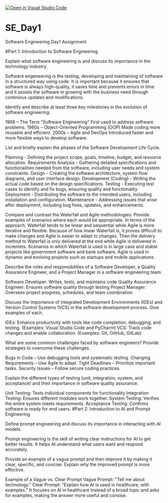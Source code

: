 [![Open in Visual Studio Code](https://classroom.github.com/assets/open-in-vscode-2e0aaae1b6195c2367325f4f02e2d04e9abb55f0b24a779b69b11b9e10269abc.svg)](https://classroom.github.com/online_ide?assignment_repo_id=18411927&assignment_repo_type=AssignmentRepo)
# SE_Day1
Software Engineering Day1 Assignment

#Part 1: Introduction to Software Engineering

Explain what software engineering is and discuss its importance in the technology industry.

Software engeneering is the testing, developing and maintaining of software in a structured way using code. It is important because it ensures that software is always high-quality, it saves time and prevents errors in time and it assists the software in growing with the business need through continious updates and modifications.


Identify and describe at least three key milestones in the evolution of software engineering.

1968 – The Term "Software Engineering"
First used to address software problems.
1980s – Object-Oriented Programming (OOP)
Made coding more reusable and efficient.
2000s – Agile and DevOps
Introduced faster and more flexible ways to develop software.


List and briefly explain the phases of the Software Development Life Cycle.

Planning - Defining the project scope, goals, timeline, budget, and resource allocation. 
Requirements Analysis - Gathering detailed specifications and functionalities needed from the software, including user needs and system constraints. 
Design - Creating the software architecture, system flow diagrams, and user interface design. 
Development (Coding) - Writing the actual code based on the design specifications. 
Testing - Executing test cases to identify and fix bugs, ensuring quality and functionality.
Deployment - Distributing the software to the intended users, including installation and configuration. 
Maintenance - Addressing issues that arise after deployment, including bug fixes, updates, and enhancements. 

Compare and contrast the Waterfall and Agile methodologies. Provide examples of scenarios where each would be appropriate.
In terms of the approach, Waterfall tends to be linear and sequential while Agile is more iterative and flexible. Because of how linear Waterfall is, it proves difficult to make changes and Agile is easier to adapt to changes. Then the delivery method to Waterfall is only delivered at the end while Agile is delivered in incremets. Scenarios in which Waterfall is used is in large case and stable projects like government software and bank software. Agile is used in dynamic and evolving projects such as startups and mobile applications 


Describe the roles and responsibilities of a Software Developer, a Quality Assurance Engineer, and a Project Manager in a software engineering team.

Software Developer: Writes, tests, and maintains code
Quality Assurance Engineer: Ensures software quality through testing
Project Manager: Oversees project progress, schedules, and team coordination


Discuss the importance of Integrated Development Environments (IDEs) and Version Control Systems (VCS) in the software development process. Give examples of each.

IDEs: Enhance productivity with tools like code completion, debugging, and testing. (Examples: Visual Studio Code and PyCharm)
VCS: Track code changes and enable collaboration. (Examples: Git, GitHub, GitLab)


What are some common challenges faced by software engineers? Provide strategies to overcome these challenges.

Bugs in Code – Use debugging tools and systematic testing.
Changing Requirements – Use Agile to adapt.
Tight Deadlines – Prioritize important tasks.
Security Issues – Follow secure coding practices.


Explain the different types of testing (unit, integration, system, and acceptance) and their importance in software quality assurance.

Unit Testing: Tests individual components for functionality
Integration Testing: Ensures different modules work together.
System Testing: Verifies the entire system meets requirements.
Acceptance Testing: Confirms software is ready for end users.
#Part 2: Introduction to AI and Prompt Engineering


Define prompt engineering and discuss its importance in interacting with AI models.

Prompt engineering is the skill of writing clear instructions for AI to get better results. It helps AI understand what users want and respond accurately.


Provide an example of a vague prompt and then improve it by making it clear, specific, and concise. Explain why the improved prompt is more effective.

Example of a Vague vs. Clear Prompt
Vague Prompt: "Tell me about technology."
Clear Prompt: "Explain how AI is used in healthcare, with examples."
It focuses on AI in healthcare instead of a broad topic and asks for examples, making the answer more useful and consise.
